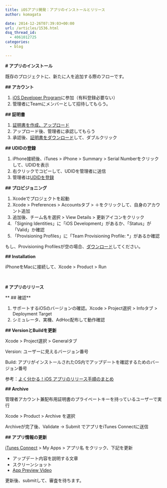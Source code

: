 ```yaml
---
title: iOSアプリ開発：アプリのインストールとリリース
author: komagata

date: 2014-12-26T07:39:03+00:00
url: /articles/1536.html
dsq_thread_id:
  - 4061012725
categories:
  - blog

---
```

**\# アプリのインストール**

既存のプロジェクトに、新たに人を追加する際のフローです。

**\## アカウント**

  1. [iOS Developer Program][1]に参加（有料登録必要ない）
  2. 管理者にTeamにメンバーとして招待してもらう。

**\## 証明書**

  1. [証明書を作成、アップロード][2]
  2. アップロード後、管理者に承認してもらう
  3. 承認後、[証明書をダウンロード][3]して、ダブルクリック

**\## UDIDの登録**

  1. iPhone接続後、iTunes > iPhone > Summary > Serial Numberをクリックして、UDIDを表示
  2. 右クリックでコピーして、UDIDを管理者に送信
  3. 管理者は[UDIDを登録][4]

**\## プロビジョニング**

  1. Xcodeでプロジェクトを起動
  2. Xcode > Preferences > Accountsタブ > ＋をクリックして、自身のアカウント追加
  3. 追加後、チーム名を選択 > View Details > 更新アイコンをクリック
  4. 「Signing Identities」に「iOS Development」があるか、「Status」が「Valid」か確認
  5. 「Provisioning Profiles」に「Team Provisioning Profile: *」があるか確認

もし、Provisioning Profilesが空の場合、[ダウンロード][5]してください。

**\## Installation**

iPhoneをMacに接続して、Xcode > Product > Run

&nbsp;

**\# アプリのリリース**

** ## 確認**

  1. サポートするiOSのバージョンの確認。Xcode > Project選択 > Infoタブ > Deployment Target
  2. シミュレータ、実機、AdHoc配布して動作確認

**\## VersionとBuildを更新**

Xcode > Project選択 > Generalタブ

Version: ユーザーに見えるバージョン番号
  
Build: アプリがインストールされたOS内でアップデートを確認するためのバージョン番号

参考：[よく分かる！iOS アプリのリリース手順のまとめ][6]

**\## Archive**

管理者アカウント兼配布用証明書のプライベートキーを持っているユーザーで実行

Xcode > Product > Archive を選択
  
Archiveが完了後、Validate -> Submit でアプリをiTunes Connectに送信

**\## アプリ情報の更新**

[iTunes Connect][7] > My Apps > アプリ名 をクリック、下記を更新

  * アップデート内容を説明する文章
  * スクリーンショット
  * [App Preview Video][8]

更新後、submitして、審査を待ちます。

 [1]: https://developer.apple.com/register/index.action
 [2]: https://developer.apple.com/account/ios/certificate/certificateCreate.action
 [3]: https://developer.apple.com/account/ios/certificate/certificateList.action
 [4]: https://developer.apple.com/account/ios/device/deviceCreate.action
 [5]: https://developer.apple.com/account/ios/profile/profileList.action
 [6]: http://dev.classmethod.jp/smartphone/iphone/ios-app-how-to-release/
 [7]: https://itunesconnect.apple.com/
 [8]: https://developer.apple.com/app-store/app-previews/